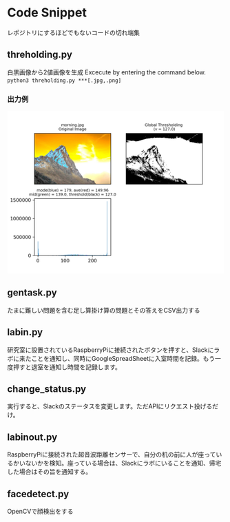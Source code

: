 # Code Snippet
レポジトリにするほどでもないコードの切れ端集

## threholding.py
白黒画像から2値画像を生成
Excecute by entering the command below.
`python3 threholding.py ***[.jpg,.png]`

### 出力例

![出力例](https://github.com/en0qi/codeSnippet/blob/master/figure_morning.jpg.png)

## gentask.py
たまに難しい問題を含む足し算掛け算の問題とその答えをCSV出力する

## labin.py
研究室に設置されているRaspberryPiに接続されたボタンを押すと、Slackにラボに来たことを通知し、同時にGoogleSpreadSheetに入室時間を記録。もう一度押すと退室を通知し時間を記録します。

## change_status.py
実行すると、Slackのステータスを変更します。ただAPIにリクエスト投げるだけ。

## labinout.py
RaspberryPiに接続された超音波距離センサーで、自分の机の前に人が座っているかいないかを検知。座っている場合は、Slackにラボにいることを通知、帰宅した場合はその旨を通知する。

## facedetect.py
OpenCVで顔検出をする

